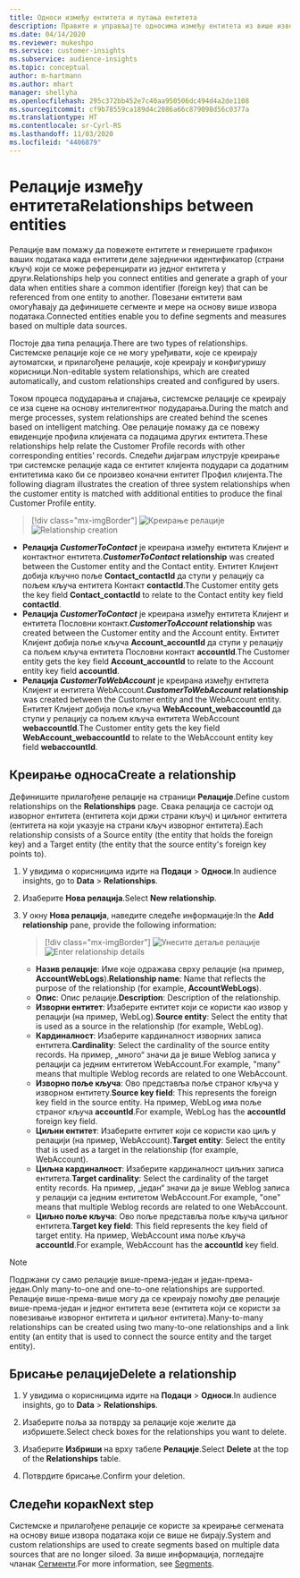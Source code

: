 ```yaml
---
title: Односи између ентитета и путања ентитета
description: Правите и управљајте односима између ентитета из више извора података.
ms.date: 04/14/2020
ms.reviewer: mukeshpo
ms.service: customer-insights
ms.subservice: audience-insights
ms.topic: conceptual
author: m-hartmann
ms.author: mhart
manager: shellyha
ms.openlocfilehash: 295c372bb452e7c40aa950506dc494d4a2de1108
ms.sourcegitcommit: cf9b78559ca189d4c2086a66c879098d56c0377a
ms.translationtype: HT
ms.contentlocale: sr-Cyrl-RS
ms.lasthandoff: 11/03/2020
ms.locfileid: "4406879"
---
```

# <a name="relationships-between-entities"></a><span data-ttu-id="7652d-103">Релације између ентитета</span><span class="sxs-lookup"><span data-stu-id="7652d-103">Relationships between entities</span></span>

<span data-ttu-id="7652d-104">Релације вам помажу да повежете ентитете и генеришете графикон ваших података када ентитети деле заједнички идентификатор (страни кључ) који се може референцирати из једног ентитета у други.</span><span class="sxs-lookup"><span data-stu-id="7652d-104">Relationships help you connect entities and generate a graph of your data when entities share a common identifier (foreign key) that can be referenced from one entity to another.</span></span> <span data-ttu-id="7652d-105">Повезани ентитети вам омогућавају да дефинишете сегменте и мере на основу више извора података.</span><span class="sxs-lookup"><span data-stu-id="7652d-105">Connected entities enable you to define segments and measures based on multiple data sources.</span></span>

<span data-ttu-id="7652d-106">Постоје два типа релација.</span><span class="sxs-lookup"><span data-stu-id="7652d-106">There are two types of relationships.</span></span> <span data-ttu-id="7652d-107">Системске релације које се не могу уређивати, које се креирају аутоматски, и прилагођене релације, које креирају и конфигуришу корисници.</span><span class="sxs-lookup"><span data-stu-id="7652d-107">Non-editable system relationships, which are created automatically, and custom relationships created and configured by users.</span></span>

<span data-ttu-id="7652d-108">Током процеса подударања и спајања, системске релације се креирају се иза сцене на основу интелигентног подударања.</span><span class="sxs-lookup"><span data-stu-id="7652d-108">During the match and merge processes, system relationships are created behind the scenes based on intelligent matching.</span></span> <span data-ttu-id="7652d-109">Ове релације помажу да се повежу евиденције профила клијената са подацима других ентитета.</span><span class="sxs-lookup"><span data-stu-id="7652d-109">These relationships help relate the Customer Profile records with other corresponding entities' records.</span></span> <span data-ttu-id="7652d-110">Следећи дијаграм илуструје креирање три системске релације када се ентитет клијента подудари са додатним ентитетима како би се произвео коначни ентитет Профил клијента.</span><span class="sxs-lookup"><span data-stu-id="7652d-110">The following diagram illustrates the creation of three system relationships when the customer entity is matched with additional entities to produce the final Customer Profile entity.</span></span>

> [!div class="mx-imgBorder"]
> <span data-ttu-id="7652d-111">![Креирање релације](media/relationships-entities-merge.png "Креирање релације")</span><span class="sxs-lookup"><span data-stu-id="7652d-111">![Relationship creation](media/relationships-entities-merge.png "Relationship creation")</span></span>

- <span data-ttu-id="7652d-112">**Релација *CustomerToContact*** је креирана између ентитета Клијент и контактног ентитета.</span><span class="sxs-lookup"><span data-stu-id="7652d-112">***CustomerToContact* relationship** was created between the Customer entity and the Contact entity.</span></span> <span data-ttu-id="7652d-113">Ентитет Клијент добија кључно поље **Contact_contactId** да ступи у релацију са пољем кључа ентитета Контакт **contactId**.</span><span class="sxs-lookup"><span data-stu-id="7652d-113">The Customer entity gets the key field **Contact_contactId** to relate to the Contact entity key field **contactId**.</span></span>
- <span data-ttu-id="7652d-114">**Релација _CustomerToContact_** је креирана између ентитета Клијент и ентитета Пословни контакт.</span><span class="sxs-lookup"><span data-stu-id="7652d-114">**_CustomerToAccount_ relationship** was created between the Customer entity and the Account entity.</span></span> <span data-ttu-id="7652d-115">Ентитет Клијент добија поље кључа **Account_accountId** да ступи у релацију са пољем кључа ентитета Пословни контакт **accountId**.</span><span class="sxs-lookup"><span data-stu-id="7652d-115">The Customer entity gets the key field **Account_accountId** to relate to the Account entity key field **accountId**.</span></span>
- <span data-ttu-id="7652d-116">**Релација _CustomerToWebAccount_** је креирана између ентитета Клијент и ентитета WebAccount.</span><span class="sxs-lookup"><span data-stu-id="7652d-116">**_CustomerToWebAccount_ relationship** was created between the Customer entity and the WebAccount entity.</span></span> <span data-ttu-id="7652d-117">Ентитет Клијент добија поље кључа **WebAccount_webaccountId** да ступи у релацију са пољем кључа ентитета WebAccount **webaccountId**.</span><span class="sxs-lookup"><span data-stu-id="7652d-117">The Customer entity gets the key field **WebAccount_webaccountId** to relate to the WebAccount entity key field **webaccountId**.</span></span>

## <a name="create-a-relationship"></a><span data-ttu-id="7652d-118">Креирање односа</span><span class="sxs-lookup"><span data-stu-id="7652d-118">Create a relationship</span></span>

<span data-ttu-id="7652d-119">Дефинишите прилагођене релације на страници **Релације**.</span><span class="sxs-lookup"><span data-stu-id="7652d-119">Define custom relationships on the **Relationships** page.</span></span> <span data-ttu-id="7652d-120">Свака релација се састоји од изворног ентитета (ентитета који држи страни кључ) и циљног ентитета (ентитета на који указује на страни кључ изворног ентитета).</span><span class="sxs-lookup"><span data-stu-id="7652d-120">Each relationship consists of a Source entity (the entity that holds the foreign key) and a Target entity (the entity that the source entity's foreign key points to).</span></span>

1. <span data-ttu-id="7652d-121">У увидима о корисницима идите на **Подаци** > **Односи**.</span><span class="sxs-lookup"><span data-stu-id="7652d-121">In audience insights, go to **Data** > **Relationships**.</span></span>

2. <span data-ttu-id="7652d-122">Изаберите **Нова релација**.</span><span class="sxs-lookup"><span data-stu-id="7652d-122">Select **New relationship**.</span></span>

3. <span data-ttu-id="7652d-123">У окну **Нова релација**, наведите следеће информације:</span><span class="sxs-lookup"><span data-stu-id="7652d-123">In the **Add relationship** pane, provide the following information:</span></span>

   > [!div class="mx-imgBorder"]
   > <span data-ttu-id="7652d-124">![Унесите детаље релације](media/relationships-add.png "Унесите детаље релације")</span><span class="sxs-lookup"><span data-stu-id="7652d-124">![Enter relationship details](media/relationships-add.png "Enter relationship details")</span></span>

   - <span data-ttu-id="7652d-125">**Назив релације**: Име које одражава сврху релације (на пример, **AccountWebLogs**).</span><span class="sxs-lookup"><span data-stu-id="7652d-125">**Relationship name**: Name that reflects the purpose of the relationship (for example, **AccountWebLogs**).</span></span>
   - <span data-ttu-id="7652d-126">**Опис**: Опис релације.</span><span class="sxs-lookup"><span data-stu-id="7652d-126">**Description**: Description of the relationship.</span></span>
   - <span data-ttu-id="7652d-127">**Изворни ентитет**: Изаберите ентитет који се користи као извор у релацији (на пример, WebLog).</span><span class="sxs-lookup"><span data-stu-id="7652d-127">**Source entity**: Select the entity that is used as a source in the relationship (for example, WebLog).</span></span>
   - <span data-ttu-id="7652d-128">**Кардиналност**: Изаберите кардиналност изворних записа ентитета.</span><span class="sxs-lookup"><span data-stu-id="7652d-128">**Cardinality**: Select the cardinality of the source entity records.</span></span> <span data-ttu-id="7652d-129">На пример, „много“ значи да је више Weblog записа у релацији са једним ентитетом WebAccount.</span><span class="sxs-lookup"><span data-stu-id="7652d-129">For example, "many" means that multiple Weblog records are related to one WebAccount.</span></span>
   - <span data-ttu-id="7652d-130">**Изворно поље кључа**: Ово представља поље страног кључа у изворном ентитету.</span><span class="sxs-lookup"><span data-stu-id="7652d-130">**Source key field**: This represents the foreign key field in the source entity.</span></span> <span data-ttu-id="7652d-131">На пример, WebLog има поље страног кључа **accountId**.</span><span class="sxs-lookup"><span data-stu-id="7652d-131">For example, WebLog has the **accountId** foreign key field.</span></span>
   - <span data-ttu-id="7652d-132">**Циљни ентитет**: Изаберите ентитет који се користи као циљ у релацији (на пример, WebAccount).</span><span class="sxs-lookup"><span data-stu-id="7652d-132">**Target entity**: Select the entity that is used as a target in the relationship (for example, WebAccount).</span></span>
   - <span data-ttu-id="7652d-133">**Циљна кардиналност**: Изаберите кардиналност циљних записа ентитета.</span><span class="sxs-lookup"><span data-stu-id="7652d-133">**Target cardinality**: Select the cardinality of the target entity records.</span></span> <span data-ttu-id="7652d-134">На пример, „један“ значи да је више Weblog записа у релацији са једним ентитетом WebAccount.</span><span class="sxs-lookup"><span data-stu-id="7652d-134">For example, "one" means that multiple Weblog records are related to one WebAccount.</span></span>
   - <span data-ttu-id="7652d-135">**Циљно поље кључа**: Ово поље представља поље кључа циљног ентитета.</span><span class="sxs-lookup"><span data-stu-id="7652d-135">**Target key field**: This field represents the key field of target entity.</span></span> <span data-ttu-id="7652d-136">На пример, WebAccount има поље кључа **accountId**.</span><span class="sxs-lookup"><span data-stu-id="7652d-136">For example, WebAccount has the **accountId** key field.</span></span>

> [!NOTE]
> <span data-ttu-id="7652d-137">Подржани су само релације више-према-један и један-према-један.</span><span class="sxs-lookup"><span data-stu-id="7652d-137">Only many-to-one and one-to-one relationships are supported.</span></span> <span data-ttu-id="7652d-138">Релације више-према-више могу да се креирају помоћу две релације више-према-један и једног ентитета везе (ентитета који се користи за повезивање изворног ентитета и циљног ентитета).</span><span class="sxs-lookup"><span data-stu-id="7652d-138">Many-to-many relationships can be created using two many-to-one relationships and a link entity (an entity that is used to connect the source entity and the target entity).</span></span>

## <a name="delete-a-relationship"></a><span data-ttu-id="7652d-139">Брисање релације</span><span class="sxs-lookup"><span data-stu-id="7652d-139">Delete a relationship</span></span>

1. <span data-ttu-id="7652d-140">У увидима о корисницима идите на **Подаци** > **Односи**.</span><span class="sxs-lookup"><span data-stu-id="7652d-140">In audience insights, go to **Data** > **Relationships**.</span></span>

2. <span data-ttu-id="7652d-141">Изаберите поља за потврду за релације које желите да избришете.</span><span class="sxs-lookup"><span data-stu-id="7652d-141">Select check boxes for the relationships you want to delete.</span></span>

3. <span data-ttu-id="7652d-142">Изаберите **Избриши** на врху табеле **Релације**.</span><span class="sxs-lookup"><span data-stu-id="7652d-142">Select **Delete** at the top of the **Relationships** table.</span></span>

4. <span data-ttu-id="7652d-143">Потврдите брисање.</span><span class="sxs-lookup"><span data-stu-id="7652d-143">Confirm your deletion.</span></span>

## <a name="next-step"></a><span data-ttu-id="7652d-144">Следећи корак</span><span class="sxs-lookup"><span data-stu-id="7652d-144">Next step</span></span>

<span data-ttu-id="7652d-145">Системске и прилагођене релације се користе за креирање сегмената на основу више извора података који се више не бирају.</span><span class="sxs-lookup"><span data-stu-id="7652d-145">System and custom relationships are used to create segments based on multiple data sources that are no longer siloed.</span></span> <span data-ttu-id="7652d-146">За више информација, погледајте чланак [Сегменти](segments.md).</span><span class="sxs-lookup"><span data-stu-id="7652d-146">For more information, see [Segments](segments.md).</span></span>
